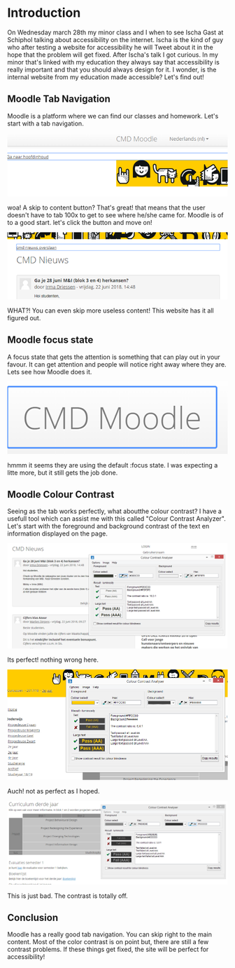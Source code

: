 # Introduction
On Wednesday march 28th my minor class and I when to see Ischa Gast at Schiphol talking about accessibility on the internet. Ischa is the kind of guy who after testing a website for accessibility he will Tweet about it in the hope that the problem will get fixed. After Ischa's talk I got curious. In my minor that's linked with my education they always say that accessibility is really important and that you should always design for it. I wonder, is the internal website from my education made accessible? Let's find out!

## Moodle Tab Navigation
Moodle is a platform where we can find our classes and homework. Let's start with a tab navigation.

![Tab on moodle](sketchnotes/img/moodletab.png)

woa! A skip to content button? That's great! 
that means that the user doesn't have to tab 100x to get to see where he/she came for.
Moodle is of to a good start. let's click the button and move on!

![Skip CMD news](sketchnotes/img/moodlenieuwsoverslaan.png)

WHAT?! You can even skip more useless content!
This website has it all figured out.

## Moodle focus state
A focus state that gets the attention is something that can play out in your favour.
It can get attention and people will notice right away where they are.
Lets see how Moodle does it.

![Moodle focus](sketchnotes/img/moodlefocus.png)

hmmm it seems they are using the default :focus state. 
I was expecting a litte more, but it still gets the job done.

## Moodle Colour Contrast
Seeing as the tab works perfectly, what aboutthe colour contrast? I have a usefull tool which can assist me with this called "Colour Contrast Analyzer". Let's start with the foreground and background contrast of the text en information displayed on the page.

![Moodle colour contrast](sketchnotes/img/moodlecolourcontrast1.png)

Its perfect! 
nothing wrong here.

![Moodle colour contrast](sketchnotes/img/moodlecolourcontrast2.png)

Auch! not as perfect as I hoped. 

![Moodle colour contrast](sketchnotes/img/moodlecolourcontrast3.png)

This is just bad. The contrast is totally off.

## Conclusion
Moodle has a really good tab navigation. You can skip right to the main content. Most of the color contrast is on point but, there are still a few contrast problems. If these things get fixed, the site will be perfect for accessibility!
